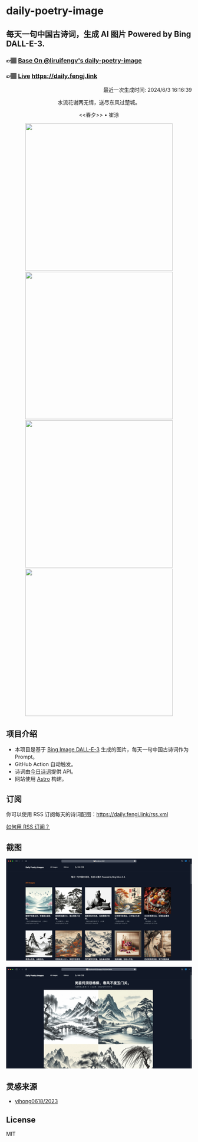 
# daily-poetry-image

## 每天一句中国古诗词，生成 AI 图片 Powered by Bing DALL-E-3.

### 👉🏽 [Base On @liruifengv's daily-poetry-image](https://github.com/liruifengv/daily-poetry-image)

### 👉🏽 [Live](https://daily.fengj.link) https://daily.fengj.link

<p align="right">
  最近一次生成时间: 2024/6/3 16:16:39
</p>
<p align="center">
水流花谢两无情，送尽东风过楚城。
</p>
<p align="center">
<<春夕>> • 崔涂
</p>
<p align="center">
<img src="https://tse1.mm.bing.net/th/id/OIG2.lZW7vrnHLLcot7DYCiAp" height="400" width="400" />
<img src="https://tse2.mm.bing.net/th/id/OIG2.3eG.d0R3XlcZq.X5OUKR" height="400" width="400" />
<img src="https://tse2.mm.bing.net/th/id/OIG2.6Zfm2wI2LWCofv1kW48i" height="400" width="400" />
<img src="https://tse3.mm.bing.net/th/id/OIG2.qmfvnQhM1Q0xSnZyrpSN" height="400" width="400" />
</p>

## 项目介绍

-   本项目是基于 [Bing Image DALL-E-3](https://www.bing.com/images/create) 生成的图片，每天一句中国古诗词作为 Prompt。
-   GitHub Action 自动触发。
-   诗词由[今日诗词](https://www.jinrishici.com/)提供 API。
-   网站使用 [Astro](https://astro.build) 构建。

## 订阅

你可以使用 RSS 订阅每天的诗词配图：https://daily.fengj.link/rss.xml

[如何用 RSS 订阅？](https://zhuanlan.zhihu.com/p/55026716)

## 截图

![图片列表](./screenshots/Snipaste_2023-12-28_21-00-26.png)

![图片详情](./screenshots/Snipaste_2023-12-28_21-00-53.png)

## 灵感来源

-   [yihong0618/2023](https://github.com/yihong0618/2023)

## License

MIT
